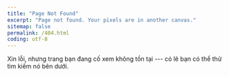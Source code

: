 ```yaml
---
title: "Page Not Found"
excerpt: "Page not found. Your pixels are in another canvas."
sitemap: false
permalink: /404.html
coding: utf-8 
---
```


Xin lỗi, nhưng trang bạn đang cố xem không tồn tại --- có lẽ bạn có thể thử tìm kiếm nó bên dưới.

<script>
  var GOOG_FIXURL_LANG = 'en';
  var GOOG_FIXURL_SITE = '{{ site.url }}'
</script>
<script src="https://linkhelp.clients.google.com/tbproxy/lh/wm/fixurl.js">
</script>
